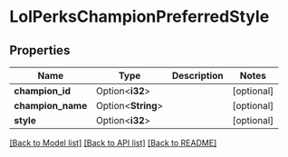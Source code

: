 # LolPerksChampionPreferredStyle

## Properties

Name | Type | Description | Notes
------------ | ------------- | ------------- | -------------
**champion_id** | Option<**i32**> |  | [optional]
**champion_name** | Option<**String**> |  | [optional]
**style** | Option<**i32**> |  | [optional]

[[Back to Model list]](../README.md#documentation-for-models) [[Back to API list]](../README.md#documentation-for-api-endpoints) [[Back to README]](../README.md)


